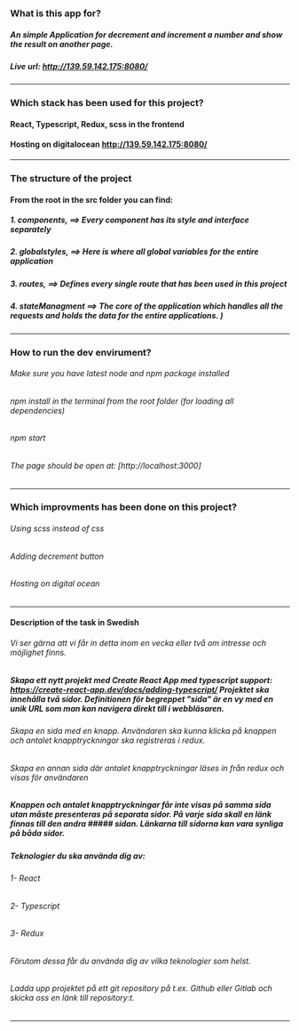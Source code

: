 ###  What is this app for?
##### An simple Application for decrement and increment a number and show the result on another page.
##### Live url: http://139.59.142.175:8080/
----

###  Which stack has been used for this project?

#### React, Typescript, Redux, scss in the frontend
#### Hosting on  digitalocean http://139.59.142.175:8080/
------

### The structure of the project 
#### From the root in the src  folder you can find:
##### 1. components,    ==> Every component has its style and interface separately 
##### 2. globalstyles,  ==> Here is where all global variables for the entire application 
##### 3. routes,        ==> Defines every single  route that has been used in this project
##### 4. stateManagment ==> The core of the application which handles all the requests and holds the data for the entire applications. )

------

### How to run the dev envirument? 
###### Make sure you have latest node and npm package installed
###### npm install in the terminal from the root folder (for loading all dependencies)
###### npm start
###### The page should be open at: [http://localhost:3000]

------
### Which improvments has been done on this project?
###### Using scss instead of css
###### Adding decrement button
###### Hosting on digital ocean
------
#### Description of the task in Swedish 
###### Vi ser gärna att vi får in detta inom en vecka eller två om intresse och möjlighet finns.
##### Skapa ett nytt projekt med Create React App med typescript support: https://create-react-app.dev/docs/adding-typescript/ Projektet ska innehålla två sidor. Definitionen för begreppet "sida" är en vy med en unik URL som man kan navigera direkt till i webbläsaren.

###### Skapa en sida med en knapp. Användaren ska kunna klicka på knappen och antalet knapptryckningar ska registreras i redux.
###### Skapa en annan sida där antalet knapptryckningar läses in från redux och visas för användaren
##### Knappen och antalet knapptryckningar får inte visas på samma sida utan måste presenteras på separata sidor. På varje sida skall en länk finnas till den andra ##### sidan. Länkarna till sidorna kan vara synliga på båda sidor.

##### Teknologier du ska använda dig av:

###### 1- React
###### 2- Typescript
###### 3- Redux
###### Förutom dessa får du använda dig av vilka teknologier som helst.
###### Ladda upp projektet på ett git repository på t.ex. Github eller Gitlab och skicka oss en länk till repository:t.
-----
